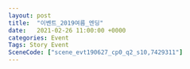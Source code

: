 ```yaml
---
layout: post
title:  "이벤트_2019여름_엔딩"
date:   2021-02-26 11:00:00 +0000
categories: Event
Tags: Story Event
SceneCode: ["scene_evt190627_cp0_q2_s10,7429311"]
---
```

